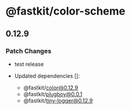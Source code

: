 # @fastkit/color-scheme

## 0.12.9

### Patch Changes

- test release

- Updated dependencies []:
  - @fastkit/color@0.12.9
  - @fastkit/plugboy@0.0.1
  - @fastkit/tiny-logger@0.12.9
